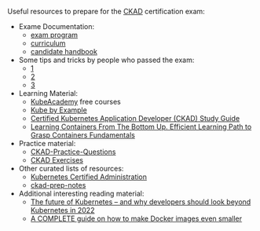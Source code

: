 Useful resources to prepare for the [CKAD](https://training.linuxfoundation.org/certification/certified-kubernetes-application-developer-ckad/) certification exam:
- Exame Documentation:
  - [exam program](https://www.cncf.io/certification/ckad/)
  - [curriculum](https://github.com/cncf/curriculum)
  - [candidate handbook](https://docs.linuxfoundation.org/tc-docs/certification/lf-candidate-handbook)
- Some tips and tricks by people who passed the exam:
  - [1](https://medium.com/marcus-tee-anytime/certified-kubernetes-application-developer-ckad-learnings-tips-cc83c12ed555)
  - [2](https://www.freecodecamp.org/news/how-to-become-a-certified-kubernetes-application-developer/)
  - [3](https://dzone.com/articles/how-to-prepare-for-ckad-and-cka-certification)
- Learning Material:
  - [KubeAcademy](https://kube.academy/) free courses
  - [Kube by Example](https://kubebyexample.com/)
  - [Certified Kubernetes Application Developer (CKAD) Study Guide](https://www.oreilly.com/library/view/certified-kubernetes-application/9781492083726/)
  - [Learning Containers From The Bottom Up. Efficient Learning Path to Grasp Containers Fundamentals](https://iximiuz.com/en/posts/container-learning-path/)
- Practice material:
  - [CKAD-Practice-Questions](https://github.com/bbachi/CKAD-Practice-Questions)
  - [CKAD Exercises](https://github.com/dgkanatsios/CKAD-exercises)
- Other curated lists of resources:
  - [Kubernetes Certified Administration](https://github.com/walidshaari/Kubernetes-Certified-Administrator)
  - [ckad-prep-notes](https://github.com/twajr/ckad-prep-notes)
- Additional interesting reading material:
  - [The future of Kubernetes – and why developers should look beyond Kubernetes in 2022](https://www.eficode.com/blog/the-future-of-kubernetes-and-why-developers-should-look-beyond-kubernetes-in-2022)
  - [A COMPLETE guide on how to make Docker images even smaller](https://symflower.com/en/company/blog/2022/complete-guide-on-shrinking-container-images/)
